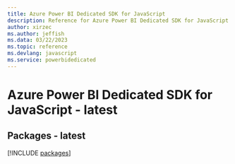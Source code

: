 ```yaml
---
title: Azure Power BI Dedicated SDK for JavaScript
description: Reference for Azure Power BI Dedicated SDK for JavaScript
author: xirzec
ms.author: jeffish
ms.data: 03/22/2023
ms.topic: reference
ms.devlang: javascript
ms.service: powerbidedicated
---
```

# Azure Power BI Dedicated SDK for JavaScript - latest
## Packages - latest
[!INCLUDE [packages](power-bi-dedicated-index.md)]
